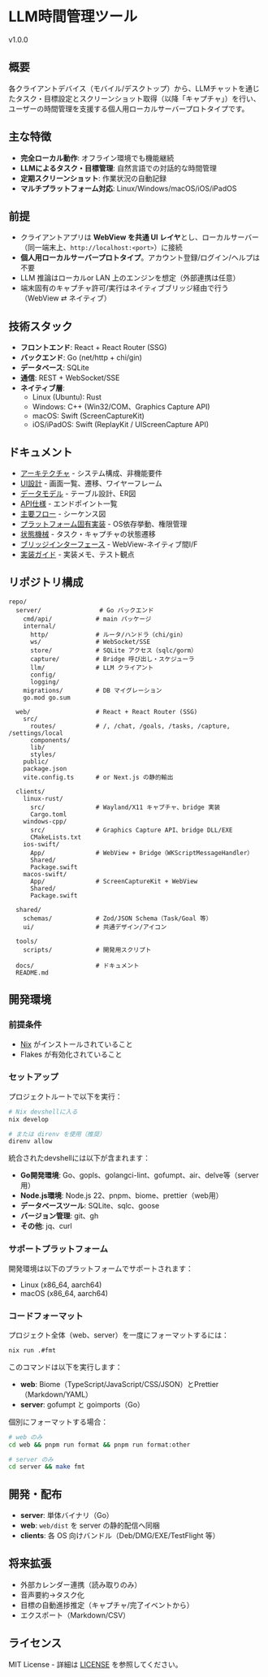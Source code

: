 # LLM時間管理ツール

v1.0.0

## 概要

各クライアントデバイス（モバイル/デスクトップ）から、LLMチャットを通じたタスク・目標設定とスクリーンショット取得（以降「キャプチャ」）を行い、ユーザーの時間管理を支援する個人用ローカルサーバープロトタイプです。

## 主な特徴

- **完全ローカル動作**: オフライン環境でも機能継続
- **LLMによるタスク・目標管理**: 自然言語での対話的な時間管理
- **定期スクリーンショット**: 作業状況の自動記録
- **マルチプラットフォーム対応**: Linux/Windows/macOS/iOS/iPadOS

## 前提

- クライアントアプリは **WebView を共通 UI レイヤ**とし、ローカルサーバー（同一端末上、`http://localhost:<port>`）に接続
- **個人用ローカルサーバープロトタイプ**。アカウント登録/ログイン/ヘルプは不要
- LLM 推論はローカルor LAN 上のエンジンを想定（外部連携は任意）
- 端末固有のキャプチャ許可/実行はネイティブブリッジ経由で行う（WebView ⇄ ネイティブ）

## 技術スタック

- **フロントエンド**: React + React Router (SSG)
- **バックエンド**: Go (net/http + chi/gin)
- **データベース**: SQLite
- **通信**: REST + WebSocket/SSE
- **ネイティブ層**:
  - Linux (Ubuntu): Rust
  - Windows: C++ (Win32/COM、Graphics Capture API)
  - macOS: Swift (ScreenCaptureKit)
  - iOS/iPadOS: Swift (ReplayKit / UIScreenCapture API)

## ドキュメント

- [アーキテクチャ](docs/architecture.md) - システム構成、非機能要件
- [UI設計](docs/ui-design.md) - 画面一覧、遷移、ワイヤーフレーム
- [データモデル](docs/data-model.md) - テーブル設計、ER図
- [API仕様](docs/api.md) - エンドポイント一覧
- [主要フロー](docs/flows.md) - シーケンス図
- [プラットフォーム固有実装](docs/platform-specific.md) - OS依存挙動、権限管理
- [状態機械](docs/state-machines.md) - タスク・キャプチャの状態遷移
- [ブリッジインターフェース](docs/bridge-interface.md) - WebView-ネイティブ間I/F
- [実装ガイド](docs/implementation.md) - 実装メモ、テスト観点

## リポジトリ構成

```
repo/
  server/                # Go バックエンド
    cmd/api/            # main パッケージ
    internal/
      http/             # ルータ/ハンドラ（chi/gin）
      ws/               # WebSocket/SSE
      store/            # SQLite アクセス（sqlc/gorm）
      capture/          # Bridge 呼び出し・スケジューラ
      llm/              # LLM クライアント
      config/
      logging/
    migrations/         # DB マイグレーション
    go.mod go.sum

  web/                  # React + React Router (SSG)
    src/
      routes/           # /, /chat, /goals, /tasks, /capture, /settings/local
      components/
      lib/
      styles/
    public/
    package.json
    vite.config.ts      # or Next.js の静的輸出

  clients/
    linux-rust/
      src/              # Wayland/X11 キャプチャ、bridge 実装
      Cargo.toml
    windows-cpp/
      src/              # Graphics Capture API、bridge DLL/EXE
      CMakeLists.txt
    ios-swift/
      App/              # WebView + Bridge（WKScriptMessageHandler）
      Shared/
      Package.swift
    macos-swift/
      App/              # ScreenCaptureKit + WebView
      Shared/
      Package.swift

  shared/
    schemas/            # Zod/JSON Schema（Task/Goal 等）
    ui/                 # 共通デザイン/アイコン

  tools/
    scripts/            # 開発用スクリプト

  docs/                 # ドキュメント
  README.md
```

## 開発環境

### 前提条件

- [Nix](https://nixos.org/download.html) がインストールされていること
- Flakes が有効化されていること

### セットアップ

プロジェクトルートで以下を実行：

```bash
# Nix devshellに入る
nix develop

# または direnv を使用（推奨）
direnv allow
```

統合されたdevshellには以下が含まれます：

- **Go開発環境**: Go、gopls、golangci-lint、gofumpt、air、delve等（server用）
- **Node.js環境**: Node.js 22、pnpm、biome、prettier（web用）
- **データベースツール**: SQLite、sqlc、goose
- **バージョン管理**: git、gh
- **その他**: jq、curl

### サポートプラットフォーム

開発環境は以下のプラットフォームでサポートされます：

- Linux (x86_64, aarch64)
- macOS (x86_64, aarch64)

### コードフォーマット

プロジェクト全体（web、server）を一度にフォーマットするには：

```bash
nix run .#fmt
```

このコマンドは以下を実行します：

- **web**: Biome（TypeScript/JavaScript/CSS/JSON）とPrettier（Markdown/YAML）
- **server**: gofumpt と goimports（Go）

個別にフォーマットする場合：

```bash
# web のみ
cd web && pnpm run format && pnpm run format:other

# server のみ
cd server && make fmt
```

## 開発・配布

- **server**: 単体バイナリ（Go）
- **web**: `web/dist` を server の静的配信へ同梱
- **clients**: 各 OS 向けバンドル（Deb/DMG/EXE/TestFlight 等）

## 将来拡張

- 外部カレンダー連携（読み取りのみ）
- 音声要約→タスク化
- 目標の自動進捗推定（キャプチャ/完了イベントから）
- エクスポート（Markdown/CSV）

## ライセンス

MIT License - 詳細は [LICENSE](LICENSE) を参照してください。

